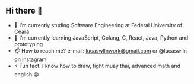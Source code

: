 ## Hi there 👋

- 🔭 I’m currently studing Software Engineering at Federal University of Ceará
- 🌱 I’m currently learning JavaScript, Golang, C, React, Java, Python and prototyping
- 📫 How to reach me? e-mail: lucaswllnwork@gmail.com or @lucaswlln on instagram
- ⚡ Fun fact: I know how to draw, fight muay thai, advanced math and english 😁

<!--
**Lazzure07/Lazzure07** is a ✨ _special_ ✨ repository because its `README.md` (this file) appears on your GitHub profile.

Here are some ideas to get you started:

- 🔭 I’m currently working on ...
- 🌱 I’m currently learning ...
- 👯 I’m looking to collaborate on ...
- 🤔 I’m looking for help with ...
- 💬 Ask me about ...
- 📫 How to reach me: ...
- 😄 Pronouns: ...
- ⚡ Fun fact: ...
-->
